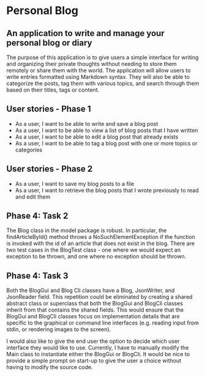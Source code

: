 # Personal Blog

## An application to write and manage your personal blog or diary

The purpose of this application is to give users a simple interface for 
writing and organizing their private thoughts without needing to store them remotely
or share them with the world. The application will allow users to write entries
formatted using Markdown syntax. They will also be able to categorize the posts, 
tag them with various topics, and search through them based on their titles, tags
or content. 


## User stories - Phase 1
- As a user, I want to be able to write and save a blog post
- As a user, I want to be able to view a list of blog posts that I have written
- As a user, I want to be able to edit a blog post that already exists
- As a user, I want to be able to tag a blog post with one or more topics 
  or categories
  
## User stories - Phase 2
- As a user, I want to save my blog posts to a file
- As a user, I want to retrieve the blog posts that I wrote previously to read and edit them

## Phase 4: Task 2
The Blog class in the model package is robust. In particular, the findArticleById() method throws a 
NoSuchElementException if the function is invoked with the id of an article that does not exist in the blog. 
There are two test cases in the BlogTest class - one where we would expect an exception to be thrown, and one
where no exception should be thrown.

## Phase 4: Task 3
Both the BlogGui and Blog Cli classes have a Blog, JsonWriter, and JsonReader field. This repetition could be eliminated
by creating a shared abstract class or superclass that both the BlogGui and BlogCli classes inherit 
from that contains the shared fields. This would ensure that the BlogGui and BlogCli classes focus
on implementation details that are specific to the graphical or command line interfaces (e.g. reading input from 
stdin, or rendering images to the screen).

I would also like to give the end user the option to decide which user interface they would like to use. Currently, 
I have to manually modify the Main class to instantiate either the BlogGui or BlogCli. It would be nice to provide a
simple prompt on start-up to give the user a choice without having to modify the source code.